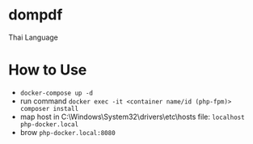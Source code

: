 # dompdf
Thai Language

# How to Use
* ``docker-compose up -d``
* run command ``docker exec -it <container name/id (php-fpm)> composer install``
* map host in C:\Windows\System32\drivers\etc\hosts file: ``localhost     php-docker.local``
* brow ``php-docker.local:8080``
